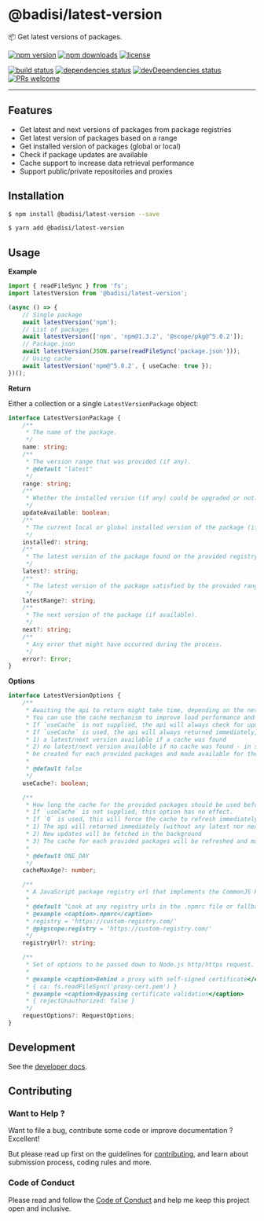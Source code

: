 # @badisi/latest-version

📦 Get latest versions of packages.

[![npm version](https://img.shields.io/npm/v/@badisi/latest-version.svg?color=blue&logo=npm)][npm]
[![npm downloads](https://img.shields.io/npm/dw/@badisi/latest-version.svg?color=blue&logo=npm)][npm-dl]
[![license](https://img.shields.io/npm/l/@badisi/latest-version.svg?color=ff69b4)][license]

[![build status](https://github.com/badisi/latest-version/workflows/CI%20tests/badge.svg)][ci-tests]
[![dependencies status](https://img.shields.io/david/badisi/latest-version.svg)][david-deps]
[![devDependencies status](https://img.shields.io/david/dev/badisi/latest-version.svg)][david-dev-deps]
[![PRs welcome](https://img.shields.io/badge/PRs-welcome-brightgreen.svg)][pullrequest]

<hr>

## Features

* Get latest and next versions of packages from package registries
* Get latest version of packages based on a range
* Get installed version of packages (global or local)
* Check if package updates are available
* Cache support to increase data retrieval performance
* Support public/private repositories and proxies


## Installation

```sh
$ npm install @badisi/latest-version --save
```

```sh
$ yarn add @badisi/latest-version
```

## Usage

__Example__

```ts
import { readFileSync } from 'fs';
import latestVersion from '@badisi/latest-version';

(async () => {
    // Single package
    await latestVersion('npm');
    // List of packages
    await latestVersion(['npm', 'npm@1.3.2', '@scope/pkg@^5.0.2']);
    // Package.json
    await latestVersion(JSON.parse(readFileSync('package.json')));
    // Using cache
    await latestVersion('npm@^5.0.2', { useCache: true });
})();
```

__Return__

Either a collection or a single `LatestVersionPackage` object:

```ts
interface LatestVersionPackage {
    /**
     * The name of the package.
     */
    name: string;
    /**
     * The version range that was provided (if any).
     * @default "latest"
     */
    range: string;
    /**
     * Whether the installed version (if any) could be upgraded or not.
     */
    updateAvailable: boolean;
    /**
     * The current local or global installed version of the package (if any).
     */
    installed?: string;
    /**
     * The latest version of the package found on the provided registry (if found).
     */
    latest?: string;
    /**
     * The latest version of the package satisfied by the provided range (if provided).
     */
    latestRange?: string;
    /**
     * The next version of the package (if available).
     */
    next?: string;
    /**
     * Any error that might have occurred during the process.
     */
    error?: Error;
}
```

__Options__

```ts
interface LatestVersionOptions {
    /**
     * Awaiting the api to return might take time, depending on the network, and might impact your package loading performance.
     * You can use the cache mechanism to improve load performance and reduce unnecessary network requests.
     * If `useCache` is not supplied, the api will always check for updates and wait for every requests to return before returning itself.
     * If `useCache` is used, the api will always returned immediately, with either (for each provided packages):
     * 1) a latest/next version available if a cache was found
     * 2) no latest/next version available if no cache was found - in such case updates will be fetched in the background and a cache will
     * be created for each provided packages and made available for the next call to the api.
     *
     * @default false
     */
    useCache?: boolean;

    /**
     * How long the cache for the provided packages should be used before being refreshed (in milliseconds).
     * If `useCache` is not supplied, this option has no effect.
     * If `0` is used, this will force the cache to refresh immediately:
     * 1) The api will returned immediately (without any latest nor next version available for the provided packages)
     * 2) New updates will be fetched in the background
     * 3) The cache for each provided packages will be refreshed and made available for the next call to the api
     *
     * @default ONE_DAY
     */
    cacheMaxAge?: number;

    /**
     * A JavaScript package registry url that implements the CommonJS Package Registry specification.
     *
     * @default "Look at any registry urls in the .npmrc file or fallback to the default npm registry instead"
     * @example <caption>.npmrc</caption>
     * registry = 'https://custom-registry.com/'
     * @pkgscope:registry = 'https://custom-registry.com/'
     */
    registryUrl?: string;

    /**
     * Set of options to be passed down to Node.js http/https request.
     *
     * @example <caption>Behind a proxy with self-signed certificate</caption>
     * { ca: fs.readFileSync('proxy-cert.pem') }
     * @example <caption>Bypassing certificate validation</caption>
     * { rejectUnauthorized: false }
     */
    requestOptions?: RequestOptions;
}
```


## Development

See the [developer docs][developer].


## Contributing

### Want to Help ?

Want to file a bug, contribute some code or improve documentation ? Excellent!

But please read up first on the guidelines for [contributing][contributing], and learn about submission process, coding rules and more.

### Code of Conduct

Please read and follow the [Code of Conduct][codeofconduct] and help me keep this project open and inclusive.




[npm]: https://www.npmjs.com/package/@badisi/latest-version
[npm-dl]: https://npmcharts.com/compare/@badisi/latest-version?minimal=true
[ci-tests]: https://github.com/badisi/latest-version/actions?query=workflow:CI%20tests
[david-deps]: https://david-dm.org/badisi/latest-version
[david-dev-deps]: https://david-dm.org/badisi/latest-version?type=dev
[pullrequest]: https://github.com/badisi/latest-version/blob/master/CONTRIBUTING.md#-submitting-a-pull-request-pr
[license]: https://github.com/badisi/latest-version/blob/master/LICENSE
[developer]: https://github.com/badisi/latest-version/blob/master/DEVELOPER.md
[contributing]: https://github.com/badisi/latest-version/blob/master/CONTRIBUTING.md
[codeofconduct]: https://github.com/badisi/latest-version/blob/master/CODE_OF_CONDUCT.md
